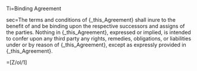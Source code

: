 Ti=Binding Agreement

sec=The terms and conditions of {_this_Agreement} shall inure to the benefit of and be binding upon the respective successors and assigns of the parties.  Nothing in {_this_Agreement}, expressed or implied, is intended to confer upon any third party any rights, remedies, obligations, or liabilities under or by reason of {_this_Agreement}, except as expressly provided in {_this_Agreement}.

=[Z/ol/1]
